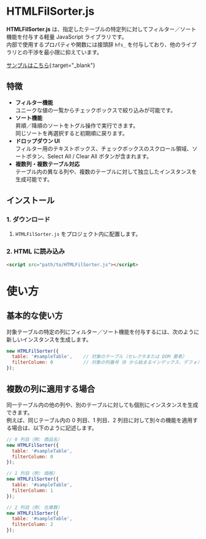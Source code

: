 # HTMLFilSorter.js

**HTMLFilSorter.js** は、指定したテーブルの特定列に対してフィルター／ソート機能を付与する軽量 JavaScript ライブラリです。  
内部で使用するプロパティや関数には接頭辞 `hfs_` を付与しており、他のライブラリとの干渉を最小限に抑えています。

[サンプルはこちら](https://ko-ishizaki.github.io/HTMLFilSorter/){:target="_blank"}

## 特徴

- **フィルター機能**  
  ユニークな値の一覧からチェックボックスで絞り込みが可能です。
- **ソート機能**  
  昇順／降順のソートをトグル操作で実行できます。  
  同じソートを再選択すると初期順に戻ります。
- **ドロップダウン UI**  
  フィルター用のテキストボックス、チェックボックスのスクロール領域、ソートボタン、Select All / Clear All ボタンが含まれます。
- **複数列・複数テーブル対応**  
  テーブル内の異なる列や、複数のテーブルに対して独立したインスタンスを生成可能です。

## インストール

### 1. ダウンロード

1. `HTMLFilSorter.js` をプロジェクト内に配置します。

### 2. HTML に読み込み

```html
<script src="path/to/HTMLFilSorter.js"></script>
```

# 使い方

## 基本的な使い方

対象テーブルの特定の列にフィルター／ソート機能を付与するには、次のように新しいインスタンスを生成します。

```js
new HTMLFilSorter({
  table: '#sampleTable',    // 対象のテーブル（セレクタまたは DOM 要素）
  filterColumn: 0           // 対象の列番号（0 から始まるインデックス、デフォルトは 0）
});
```

## 複数の列に適用する場合

同一テーブル内の他の列や、別のテーブルに対しても個別にインスタンスを生成できます。  
例えば、同じテーブル内の 0 列目、1 列目、2 列目に対して別々の機能を適用する場合は、以下のように記述します。

```js
// 0 列目（例: 商品名）
new HTMLFilSorter({
  table: '#sampleTable',
  filterColumn: 0
});

// 1 列目（例: 価格）
new HTMLFilSorter({
  table: '#sampleTable',
  filterColumn: 1
});

// 2 列目（例: 在庫数）
new HTMLFilSorter({
  table: '#sampleTable',
  filterColumn: 2
});
```
